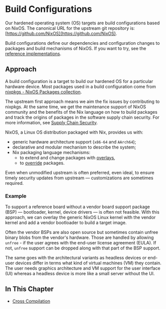 # Build Configurations

Our hardened operating system (OS) targets are build configurations based on NixOS. The canonical URL for the upstream git repository is: [https://github.com/NixOS](https://github.com/NixOS).

Build configurations define our dependencies and configuration changes to packages and build mechanisms of NixOS. If you want to try, see the [reference implementations](../build_config/reference_implementations.md).

## Approach

A build configuration is a target to build our hardened OS for a particular hardware device. Most packages used in a build configuration come from [nixpkgs - NixOS Packages collection](https://github.com/NixOS/nixpkgs).

The upstream first approach means we aim the fix issues by contributing to nixpkgs. At the same time, we get the maintenance support of NixOS community and the benefits of the Nix language on how to build packages and track the origins of packages in the software supply chain security. For more information, see [Supply Chain Security](scs/scs.md).

NixOS, a Linux OS distribution packaged with Nix, provides us with:
- generic hardware architecture support (``x86-64`` and ``AArch64``);
- declarative and modular mechanism to describe the system;
- Nix packaging language mechanisms:
  - to extend and change packages with [overlays](https://nixos.wiki/wiki/Overlays),
  - to [override](https://nixos.org/guides/nix-pills/override-design-pattern.html) packages.

Even when unmodified upstream is often preferred, even ideal, to ensure timely security updates from upstream — customizations are sometimes required.

### Example

To support a reference board without a vendor board support package (BSP) — bootloader, kernel, device drivers — is often not feasible. With this approach, we can overlay the generic NixOS Linux kernel with the vendor kernel and add a vendor bootloader to build a target image.

Often the vendor BSPs are also open source but sometimes contain unfree binary blobs from the vendor's hardware. Those are handled by allowing ``unfree`` - if the user agrees with the end-user license agreement (EULA). If not, ``unfree`` support can be dropped along with that part of the BSP support.

The same goes with the architectural variants as headless devices or end-user devices differ in terms what kind of virtual machines (VM) they contain. The user needs graphics architecture and VM support for the user interface (UI) whereas a headless device is more like a small server without the UI.


## In This Chapter

- [Cross Compilation](../build_config/cross_compilation.md)
